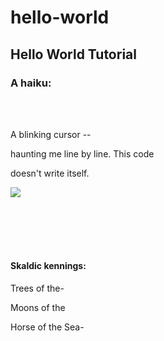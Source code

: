 # hello-world
<h2>Hello World Tutorial</h2>

<h3>A haiku:</h3>
<br></br>
<p> A blinking cursor --</p>
<p> haunting me line by line. This code </p>
<p> doesn't write itself.</p>
<p></p>
<p></p>
<img src="https://www.reddit.com/r/kittens/comments/irfhvq/just_a_little_cute_kitten/"/>
<p></p>
<br></br>
<br></br>
<h4>Skaldic kennings:</h4>
<p>Trees of the-</p>
  <p>Moons of the</p>
  <p>Horse of the Sea-</p>
